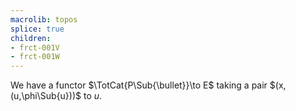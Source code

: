 ```yaml
---
macrolib: topos
splice: true
children:
- frct-001V
- frct-001W
---
```


We have a functor $\TotCat{P\Sub{\bullet}}\to E$ taking a pair $(x,(u,\phi\Sub{u}))$ to $u$.

